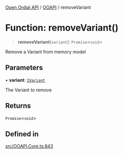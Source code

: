 [Open Ordial API](../../README.md) / [OOAPI](../README.md) / removeVariant

# Function: removeVariant()

> **removeVariant**(`variant`): `Promise`\<`void`\>

Remove a Variant from memory model

## Parameters

• **variant**: [`IVariant`](../interfaces/IVariant.md)

The Variant to remove

## Returns

`Promise`\<`void`\>

## Defined in

[src/OOAPI.Core.ts:843](https://github.com/open-ordinal/open-ordinal-api/blob/727b99edb71d9e2feb76fbc2eae8d4b22e6a8312/src/OOAPI.Core.ts#L843)
